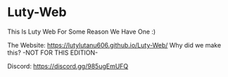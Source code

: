 # Luty-Web
This Is Luty Web For Some Reason We Have One :)

The Website: https://lutylutanu606.github.io/Luty-Web/
Why did we make this? -NOT FOR THIS EDITION-

Discord: https://discord.gg/985ugEmUFQ


